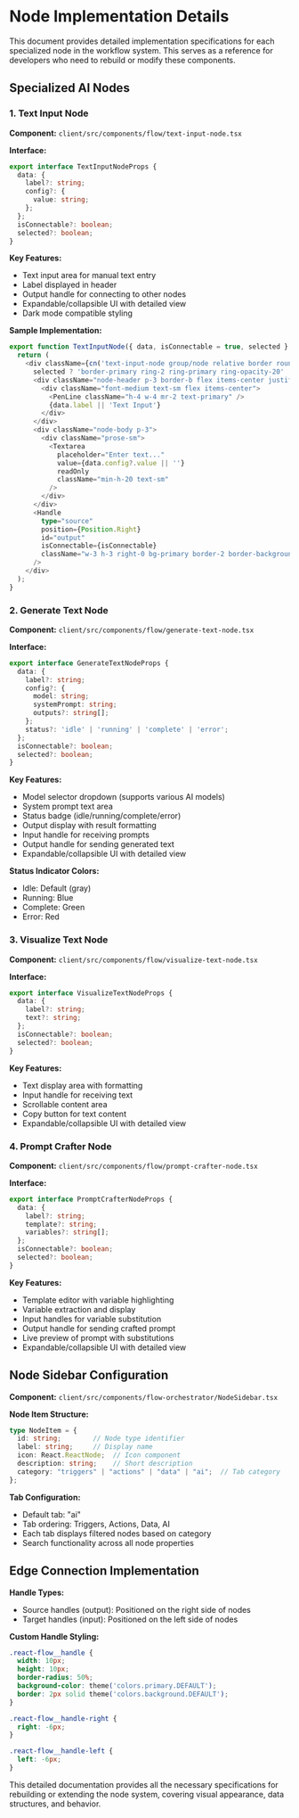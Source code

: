 # Node Implementation Details

This document provides detailed implementation specifications for each specialized node in the workflow system. This serves as a reference for developers who need to rebuild or modify these components.

## Specialized AI Nodes

### 1. Text Input Node

**Component:** `client/src/components/flow/text-input-node.tsx`

**Interface:**
```typescript
export interface TextInputNodeProps {
  data: {
    label?: string;
    config?: {
      value: string;
    };
  };
  isConnectable?: boolean;
  selected?: boolean;
}
```

**Key Features:**
- Text input area for manual text entry
- Label displayed in header
- Output handle for connecting to other nodes
- Expandable/collapsible UI with detailed view
- Dark mode compatible styling

**Sample Implementation:**
```typescript
export function TextInputNode({ data, isConnectable = true, selected }: TextInputNodeProps) {
  return (
    <div className={cn('text-input-node group/node relative border rounded-md bg-background shadow transition-all',
      selected ? 'border-primary ring-2 ring-primary ring-opacity-20' : 'border-border')}>
      <div className="node-header p-3 border-b flex items-center justify-between">
        <div className="font-medium text-sm flex items-center">
          <PenLine className="h-4 w-4 mr-2 text-primary" />
          {data.label || 'Text Input'}
        </div>
      </div>
      <div className="node-body p-3">
        <div className="prose-sm">
          <Textarea
            placeholder="Enter text..."
            value={data.config?.value || ''}
            readOnly
            className="min-h-20 text-sm"
          />
        </div>
      </div>
      <Handle
        type="source"
        position={Position.Right}
        id="output"
        isConnectable={isConnectable}
        className="w-3 h-3 right-0 bg-primary border-2 border-background"
      />
    </div>
  );
}
```

### 2. Generate Text Node

**Component:** `client/src/components/flow/generate-text-node.tsx`

**Interface:**
```typescript
export interface GenerateTextNodeProps {
  data: {
    label?: string;
    config?: {
      model: string;
      systemPrompt: string;
      outputs?: string[];
    };
    status?: 'idle' | 'running' | 'complete' | 'error';
  };
  isConnectable?: boolean;
  selected?: boolean;
}
```

**Key Features:**
- Model selector dropdown (supports various AI models)
- System prompt text area
- Status badge (idle/running/complete/error)
- Output display with result formatting
- Input handle for receiving prompts
- Output handle for sending generated text
- Expandable/collapsible UI with detailed view

**Status Indicator Colors:**
- Idle: Default (gray)
- Running: Blue
- Complete: Green
- Error: Red

### 3. Visualize Text Node

**Component:** `client/src/components/flow/visualize-text-node.tsx`

**Interface:**
```typescript
export interface VisualizeTextNodeProps {
  data: {
    label?: string;
    text?: string;
  };
  isConnectable?: boolean;
  selected?: boolean;
}
```

**Key Features:**
- Text display area with formatting
- Input handle for receiving text
- Scrollable content area
- Copy button for text content
- Expandable/collapsible UI with detailed view

### 4. Prompt Crafter Node

**Component:** `client/src/components/flow/prompt-crafter-node.tsx`

**Interface:**
```typescript
export interface PromptCrafterNodeProps {
  data: {
    label?: string;
    template?: string;
    variables?: string[];
  };
  isConnectable?: boolean;
  selected?: boolean;
}
```

**Key Features:**
- Template editor with variable highlighting
- Variable extraction and display
- Input handles for variable substitution
- Output handle for sending crafted prompt
- Live preview of prompt with substitutions
- Expandable/collapsible UI with detailed view

## Node Sidebar Configuration

**Component:** `client/src/components/flow-orchestrator/NodeSidebar.tsx`

**Node Item Structure:**
```typescript
type NodeItem = {
  id: string;        // Node type identifier
  label: string;     // Display name
  icon: React.ReactNode;  // Icon component
  description: string;    // Short description
  category: "triggers" | "actions" | "data" | "ai";  // Tab category
};
```

**Tab Configuration:**
- Default tab: "ai"
- Tab ordering: Triggers, Actions, Data, AI
- Each tab displays filtered nodes based on category
- Search functionality across all node properties

## Edge Connection Implementation

**Handle Types:**
- Source handles (output): Positioned on the right side of nodes
- Target handles (input): Positioned on the left side of nodes

**Custom Handle Styling:**
```css
.react-flow__handle {
  width: 10px;
  height: 10px;
  border-radius: 50%;
  background-color: theme('colors.primary.DEFAULT');
  border: 2px solid theme('colors.background.DEFAULT');
}

.react-flow__handle-right {
  right: -6px;
}

.react-flow__handle-left {
  left: -6px;
}
```

This detailed documentation provides all the necessary specifications for rebuilding or extending the node system, covering visual appearance, data structures, and behavior.
